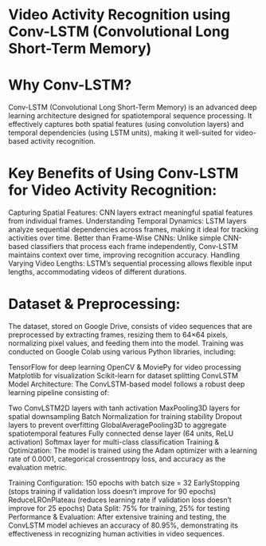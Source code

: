 # Video Activity Recognition using Conv-LSTM (Convolutional Long Short-Term Memory)


# Why Conv-LSTM?

Conv-LSTM (Convolutional Long Short-Term Memory) is an advanced deep learning architecture designed for spatiotemporal sequence processing. It effectively captures both spatial features (using convolution layers) and temporal dependencies (using LSTM units), making it well-suited for video-based activity recognition.

# Key Benefits of Using Conv-LSTM for Video Activity Recognition:

Capturing Spatial Features: CNN layers extract meaningful spatial features from individual frames.
Understanding Temporal Dynamics: LSTM layers analyze sequential dependencies across frames, making it ideal for tracking activities over time.
Better than Frame-Wise CNNs: Unlike simple CNN-based classifiers that process each frame independently, Conv-LSTM maintains context over time, improving recognition accuracy.
Handling Varying Video Lengths: LSTM’s sequential processing allows flexible input lengths, accommodating videos of different durations.


# Dataset & Preprocessing:

The dataset, stored on Google Drive, consists of video sequences that are preprocessed by extracting frames, resizing them to 64×64 pixels, normalizing pixel values, and feeding them into the model. Training was conducted on Google Colab using various Python libraries, including:

TensorFlow for deep learning
OpenCV & MoviePy for video processing
Matplotlib for visualization
Scikit-learn for dataset splitting
ConvLSTM Model Architecture:
The ConvLSTM-based model follows a robust deep learning pipeline consisting of:

Two ConvLSTM2D layers with tanh activation
MaxPooling3D layers for spatial downsampling
Batch Normalization for training stability
Dropout layers to prevent overfitting
GlobalAveragePooling3D to aggregate spatiotemporal features
Fully connected dense layer (64 units, ReLU activation)
Softmax layer for multi-class classification
Training & Optimization:
The model is trained using the Adam optimizer with a learning rate of 0.0001, categorical crossentropy loss, and accuracy as the evaluation metric.

Training Configuration:
150 epochs with batch size = 32
EarlyStopping (stops training if validation loss doesn’t improve for 90 epochs)
ReduceLROnPlateau (reduces learning rate if validation loss doesn’t improve for 25 epochs)
Data Split: 75% for training, 25% for testing
Performance & Evaluation:
After extensive training and testing, the ConvLSTM model achieves an accuracy of 80.95%, demonstrating its effectiveness in recognizing human activities in video sequences.
